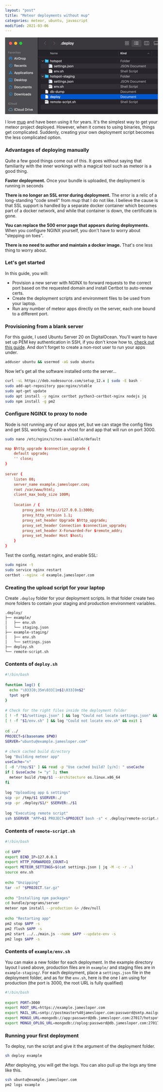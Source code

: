 ```yaml
---
layout: "post"
title: "Meteor deployments without mup"
categories: meteor, ubuntu, javascript
modified: 2021-03-06
---
```


<img src="/assets/meteor-deployment.png" alt="Meteor deployment without Mup" class="banner"/>

I love [mup](http://meteor-up.com/) and have been using it for years. It's the simplest way to get your meteor project
deployed. However, when it comes to using binaries, things get complicated. Suddenly, creating your own deployment script becomes the less complicated option.

<!--more-->

### Advantages of deploying manually

Quite a few good things come out of this. It goes without saying that familiarity with the inner workings with a magical tool such as meteor is a good thing.

**Faster deployment.** Once your bundle is uploaded, the deployment is running in seconds

**There is no longer an SSL error during deployment.** The error is a relic of a long-standing "code smell" from mup
   that I do not like. I believe the cause is that SSL support is handled by a separate docker container which becomes
   part of a docker network, and while that container is down, the certificate is gone.

**You can replace the 500 error page that appears during deployments.** When you configure NGINX yourself, you don't
   have to worry about "stepping on toes".

**There is no need to author and maintain a docker image.** That's one less thing to worry about.


### Let's get started

In this guide, you will:
- Provision a new server with NGINX to forward requests to the correct port based on the requested domain and install Certbot to auto-renew certs.
- Create the deployment scripts and environment files to be used from your laptop.
- Run any number of meteor apps directly on the server, each one bound to a different port.

### Provisioning from a blank server

For this guide, I used Ubuntu Server 20 on DigitalOcean. You'll want to have set up PEM key authentication in SSH, if you don't know how
to, [check out this guide](https://www.digitalocean.com/community/tutorials/how-to-set-up-ssh-keys-on-ubuntu-20-04). And
don't forget to create a non-root user to run your apps under.

``` bash
adduser ubuntu && usermod -aG sudo ubuntu
```

Now let's get all the software installed onto the server...

``` bash
curl -sL https://deb.nodesource.com/setup_12.x | sudo -E bash -
sudo add-apt-repository ppa:nginx/stable
sudo apt-get update
sudo apt install -y nginx certbot python3-certbot-nginx nodejs jq
sudo npm install -g pm2
```

### Configure NGINX to proxy to node

Node is not running any of our apps yet, but we can stage the config files and get SSL working. Create a vhost for and
app that will run on port 3000.

``` bash
sudo nano /etc/nginx/sites-available/default
```

``` conf
map $http_upgrade $connection_upgrade {
    default upgrade;
    '' close;
}

server {
    listen 80;
    server_name example.jamesloper.com;
    root /var/www/html;
    client_max_body_size 100M;

    location / {
        proxy_pass http://127.0.0.1:3000;
        proxy_http_version 1.1;
        proxy_set_header Upgrade $http_upgrade;
        proxy_set_header Connection $connection_upgrade;
        proxy_set_header X-Forwarded-For $remote_addr;
        proxy_set_header Host $host;
    }
}
```

Test the config, restart nginx, and enable SSL:

``` bash
sudo nginx -t
sudo service nginx restart
certbot --nginx -d example.jamesloper.com
```

### Creating the upload script for your laptop

Create `.deploy` folder for your deployment scripts. In that folder create two more folders to contain your staging and
production environment variables.

```
.deploy/
├── example/
│   ├── env.sh
│   └── staging.json
├── example-staging/
│   ├── env.sh
│   └── settings.json
├── deploy.sh
└── remote-script.sh
```

### Contents of `deploy.sh`

``` bash
#!/bin/bash

function log() {
  echo "\033[0;35m\033[1m$1\033[0m$2"
  tput sgr0
}

# Check for the right files inside the deployment folder
[ ! -f "$1/settings.json" ] && log "Could not locate settings.json" && exit 1
[ ! -f "$1/env.sh" ] && log "Could not locate env.sh" && exit 1

cd ../
PROJECT=$(basename $PWD)
SERVER="ubuntu@example.jamesloper.com"

# check cached build directory
log "Building meteor app"
useCache="n"
[ -d "/tmp/$1" ] && read -p "Use cached build? [y/n]: " useCache
if [ $useCache != "y" ]; then
  meteor build /tmp/$1 --architecture os.linux.x86_64
fi

log "Uploading app & settings"
scp -pr /tmp/$1 $SERVER:./
scp -pr .deploy/$1/* $SERVER:./$1

log "Executing remote script"
ssh $SERVER "APP=$1 PROJECT=$PROJECT bash -s" < .deploy/remote-script.sh
```

### Contents of `remote-script.sh`

``` bash
#!/bin/bash

cd $APP
export BIND_IP=127.0.0.1
export HTTP_FORWARDED_COUNT=1
export METEOR_SETTINGS=$(cat settings.json | jq -M -c -r .)
source env.sh

echo "Unzipping"
tar -xf "$PROJECT.tar.gz"

echo "Installing npm packages"
cd bundle/programs/server
meteor npm install --production &> /dev/null

echo "Restarting app"
pm2 stop $APP -s
pm2 flush $APP -s
pm2 start ../../main.js --name $APP --update-env -s
pm2 logs $APP -s
```

### Contents of `example/env.sh`

You can make a new folder for each deployment. In the example directory layout I used above, production files are
in `example/` and staging files are in `example-staging/`. For each deployment, place a `settings.json` file in the
deployment folder, and as for the `env.sh`, here is the one I am using for production (the port is 3000, the root URL is
fully qualified)

``` bash
#!/bin/bash

export PORT=3000
export ROOT_URL=https://example.jamesloper.com
export MAIL_URL=smtp://postmaster%40jamesloper.com:password@smtp.mailgun.org:587
export MONGO_URL=mongodb://app:password@db.jamesloper.com:27017/hotspot
export MONGO_OPLOG_URL=mongodb://oplog:password@db.jamesloper.com:27017/local?authSource=admin
```

### Running your first deployment

To deploy, run the script and give it the argument of the deployment folder.

``` bash
sh deploy example
```

After deploying, you will get the logs. You can also pull up the logs any time like this.

``` bash
ssh ubuntu@example.jamesloper.com
pm2 logs example
```
